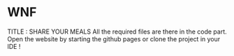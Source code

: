 # WNF
 TITLE : SHARE YOUR MEALS
 All the required files are there in the code part.
 Open the website by starting the github pages or clone the project in your IDE !
